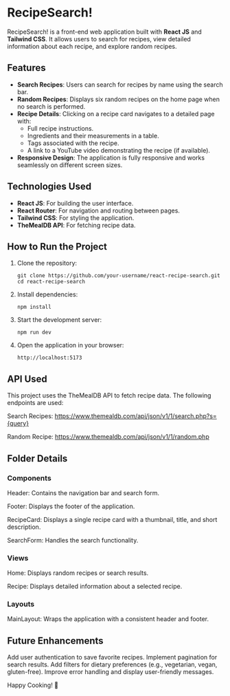 # RecipeSearch!

RecipeSearch! is a front-end web application built with **React JS** and **Tailwind CSS**. It allows users to search for recipes, view detailed information about each recipe, and explore random recipes.

## Features

- **Search Recipes**: Users can search for recipes by name using the search bar.
- **Random Recipes**: Displays six random recipes on the home page when no search is performed.
- **Recipe Details**: Clicking on a recipe card navigates to a detailed page with:
  - Full recipe instructions.
  - Ingredients and their measurements in a table.
  - Tags associated with the recipe.
  - A link to a YouTube video demonstrating the recipe (if available).
- **Responsive Design**: The application is fully responsive and works seamlessly on different screen sizes.

## Technologies Used

- **React JS**: For building the user interface.
- **React Router**: For navigation and routing between pages.
- **Tailwind CSS**: For styling the application.
- **TheMealDB API**: For fetching recipe data.

## How to Run the Project

1. Clone the repository:
   ```
   git clone https://github.com/your-username/react-recipe-search.git
   cd react-recipe-search
   ```

2. Install dependencies:
   ```
   npm install
   ```

3. Start the development server:
   ```
   npm run dev
   ```

4. Open the application in your browser:
   ```
   http://localhost:5173
   ```

## API Used
This project uses the TheMealDB API to fetch recipe data. The following endpoints are used:

Search Recipes: https://www.themealdb.com/api/json/v1/1/search.php?s={query}

Random Recipe: https://www.themealdb.com/api/json/v1/1/random.php

## Folder Details
### Components
Header: Contains the navigation bar and search form.

Footer: Displays the footer of the application.

RecipeCard: Displays a single recipe card with a thumbnail, title, and short description.

SearchForm: Handles the search functionality.

### Views
Home: Displays random recipes or search results.

Recipe: Displays detailed information about a selected recipe.

### Layouts
MainLayout: Wraps the application with a consistent header and footer.

## Future Enhancements
Add user authentication to save favorite recipes.
Implement pagination for search results.
Add filters for dietary preferences (e.g., vegetarian, vegan, gluten-free).
Improve error handling and display user-friendly messages.

Happy Cooking! 🍳